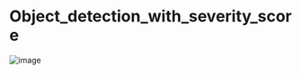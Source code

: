 # Object_detection_with_severity_score
![image](https://github.com/silicon-optronics-inc/Object_detection_with_severity_score/blob/master/doc/demo.gif)  
